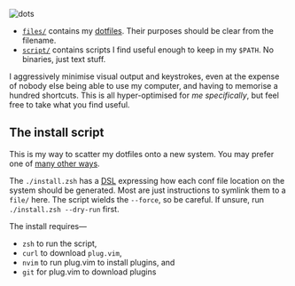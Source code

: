 ![dots][header-image]

 - [`files/`](files/) contains my [dotfiles][wiki-dotfiles].  Their purposes
   should be clear from the filename.
 - [`script/`](script/) contains scripts I find useful enough to keep in my
   `$PATH`.  No binaries, just text stuff.

I aggressively minimise visual output and keystrokes, even at the expense of
nobody else being able to use my computer, and having to memorise a hundred
shortcuts.  This is all hyper-optimised for *me specifically*, but feel free to
take what you find useful.

## The install script

This is my way to scatter my dotfiles onto a new system.  You may prefer one of
[many other ways][archwiki-dotfiles].

The `./install.zsh` has a [DSL][wiki-dsl] expressing how each conf file location on the
system should be generated.  Most are just instructions to symlink them to a
`file/` here.  The script wields the `--force`, so be careful.  If unsure, run
`./install.zsh --dry-run` first.

The install requires—

 - `zsh` to run the script,
 - `curl` to download `plug.vim`,
 - `nvim` to run plug.vim to install plugins, and
 - `git` for plug.vim to download plugins


[header-image]: https://user-images.githubusercontent.com/5231746/28067800-b22aaeea-663a-11e7-8938-ee799ab1eef8.png
[archwiki-dotfiles]: https://wiki.archlinux.org/index.php/Dotfiles
[wiki-dotfiles]: https://en.wikipedia.org/wiki/Hidden_file_and_hidden_directory#Unix_and_Unix-like_environments
[wiki-dsl]: https://en.wikipedia.org/wiki/Domain-specific_language
